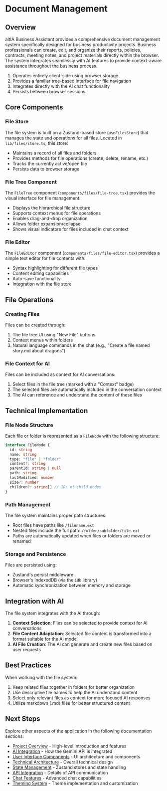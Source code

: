 # Document Management

## Overview

altIA Business Assistant provides a comprehensive document management system specifically designed for business productivity projects. Business professionals can create, edit, and organize their reports, policies, contracts, meeting notes, and project materials directly within the browser. The system integrates seamlessly with AI features to provide context-aware assistance throughout the business process.
1. Operates entirely client-side using browser storage
2. Provides a familiar tree-based interface for file navigation
3. Integrates directly with the AI chat functionality
4. Persists between browser sessions

## Core Components

### File Store

The file system is built on a Zustand-based store (`useFilesStore`) that manages the state and operations for all files. Located in `lib/files/store.ts`, this store:

- Maintains a record of all files and folders
- Provides methods for file operations (create, delete, rename, etc.)
- Tracks the currently active/open file
- Persists data to browser storage

### File Tree Component

The `FileTree` component (`components/files/file-tree.tsx`) provides the visual interface for file management:

- Displays the hierarchical file structure
- Supports context menus for file operations
- Enables drag-and-drop organization
- Allows folder expansion/collapse
- Shows visual indicators for files included in chat context

### File Editor

The `FileEditor` component (`components/files/file-editor.tsx`) provides a simple text editor for file contents with:

- Syntax highlighting for different file types
- Content editing capabilities
- Auto-save functionality
- Integration with the file store

## File Operations

### Creating Files

Files can be created through:

1. The file tree UI using "New File" buttons
2. Context menus within folders
3. Natural language commands in the chat (e.g., "Create a file named story.md about dragons")

### File Context for AI

Files can be included as context for AI conversations:

1. Select files in the file tree (marked with a "Context" badge)
2. The selected files are automatically included in the conversation context
3. The AI can reference and understand the content of these files

## Technical Implementation

### File Node Structure

Each file or folder is represented as a `FileNode` with the following structure:

```typescript
interface FileNode {
  id: string
  name: string
  type: "file" | "folder"
  content?: string
  parentId: string | null
  path: string
  lastModified: number
  size?: number
  children?: string[] // IDs of child nodes
}
```

### Path Management

The file system maintains proper path structures:

- Root files have paths like `/filename.ext`
- Nested files include the full path: `/folder/subfolder/file.ext`
- Paths are automatically updated when files or folders are moved or renamed

### Storage and Persistence

Files are persisted using:

- Zustand's persist middleware
- Browser's IndexedDB (via the `idb` library)
- Automatic synchronization between memory and storage

## Integration with AI

The file system integrates with the AI through:

1. **Context Selection**: Files can be selected to provide context for AI conversations
2. **File Content Adaptation**: Selected file content is transformed into a format suitable for the AI model
3. **AI File Creation**: The AI can generate and create new files based on user requests

## Best Practices

When working with the file system:

1. Keep related files together in folders for better organization
2. Use descriptive file names to help the AI understand content
3. Select only relevant files as context for more focused AI responses
4. Utilize markdown (.md) files for better structured content

## Next Steps

Explore other aspects of the application in the following documentation sections:

- [Project Overview](01-project-overview.md) - High-level introduction and features
- [AI Integration](03-ai-integration.md) - How the Gemini API is integrated
- [User Interface Components](04-user-interface.md) - UI architecture and components
- [Technical Architecture](05-technical-architecture.md) - Overall technical design
- [State Management](06-state-management.md) - Zustand stores and state handling
- [API Integration](07-api-integration.md) - Details of API communication
- [Chat Features](08-chat-features.md) - Advanced chat capabilities
- [Theming System](09-theming-system.md) - Theme implementation and customization
